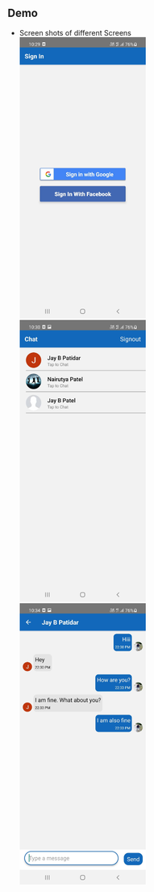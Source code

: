 ## Demo

- Screen shots of different Screens
  </br>
  <img src="images/demo/Screen1.jpg" alt="Screen 1" width="250">
  <img src="images/demo/Screen2.jpg" alt="Screen 2" width="250">
  <img src="images/demo/Screen3.jpg" alt="Screen 3" width="250">
